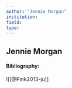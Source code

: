 ```yaml
---
author: "Jennie Morgan"
institution:
field:
type:
---
```


## Jennie Morgan
#### Bibliography:

![[@Pink2013-ju]]